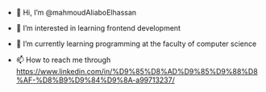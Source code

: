 - 👋 Hi, I’m @mahmoudAliaboElhassan
- 👀 I’m interested in learning frontend development
- 🌱 I’m currently learning programming at the faculty of computer science

- 📫 How to reach me through https://www.linkedin.com/in/%D9%85%D8%AD%D9%85%D9%88%D8%AF-%D8%B9%D9%84%D9%8A-a99713237/

<!---
mahmoudAliaboElhassan/mahmoudAliaboElhassan is a ✨ special ✨ repository because its `README.md` (this file) appears on your GitHub profile.
You can click the Preview link to take a look at your changes.
--->
